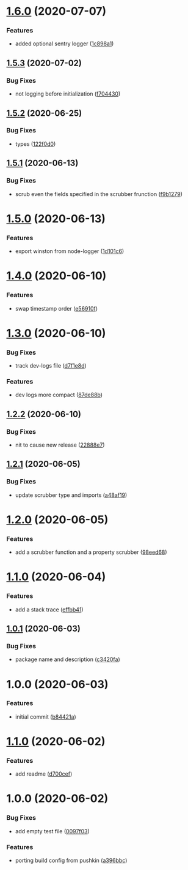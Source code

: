 # [1.6.0](https://github.com/GoodTimeio/node-logger/compare/v1.5.3...v1.6.0) (2020-07-07)


### Features

* added optional sentry logger ([1c898a1](https://github.com/GoodTimeio/node-logger/commit/1c898a1c57b628dd86d126c8798ba6e48e407968))

## [1.5.3](https://github.com/GoodTimeio/node-logger/compare/v1.5.2...v1.5.3) (2020-07-02)


### Bug Fixes

* not logging before initialization ([f704430](https://github.com/GoodTimeio/node-logger/commit/f7044302f1d7c326766d9a1bec488e54735d9c46))

## [1.5.2](https://github.com/GoodTimeio/node-logger/compare/v1.5.1...v1.5.2) (2020-06-25)


### Bug Fixes

* types ([122f0d0](https://github.com/GoodTimeio/node-logger/commit/122f0d01974cf73a958cd3c9c06fe7f817de2188))

## [1.5.1](https://github.com/GoodTimeio/node-logger/compare/v1.5.0...v1.5.1) (2020-06-13)


### Bug Fixes

* scrub even the fields specified in the scrubber frunction ([f9b1279](https://github.com/GoodTimeio/node-logger/commit/f9b1279eee4924ea6e64c36b37f2c3a3ce3bd796))

# [1.5.0](https://github.com/GoodTimeio/node-logger/compare/v1.4.0...v1.5.0) (2020-06-13)


### Features

* export winston from node-logger ([1d101c6](https://github.com/GoodTimeio/node-logger/commit/1d101c6b0fc3e98424f5f4bd64f23b713063974d))

# [1.4.0](https://github.com/GoodTimeio/node-logger/compare/v1.3.0...v1.4.0) (2020-06-10)


### Features

* swap timestamp order ([e56910f](https://github.com/GoodTimeio/node-logger/commit/e56910fda1c11e9af7e34dc847557be025c0baa9))

# [1.3.0](https://github.com/GoodTimeio/node-logger/compare/v1.2.2...v1.3.0) (2020-06-10)


### Bug Fixes

* track dev-logs file ([d7f1e8d](https://github.com/GoodTimeio/node-logger/commit/d7f1e8d16cdae033530244c54ba3101c399d3a56))


### Features

* dev logs more compact ([87de88b](https://github.com/GoodTimeio/node-logger/commit/87de88b9b6df0f3cd4bd85d1f04be9a97d06d4d6))

## [1.2.2](https://github.com/GoodTimeio/node-logger/compare/v1.2.1...v1.2.2) (2020-06-10)


### Bug Fixes

* nit to cause new release ([22888e7](https://github.com/GoodTimeio/node-logger/commit/22888e7a4bc67e3ccaf2d9fc55188ceee3dcb3b8))

## [1.2.1](https://github.com/GoodTimeio/node-logger/compare/v1.2.0...v1.2.1) (2020-06-05)


### Bug Fixes

* update scrubber type and imports ([a48af19](https://github.com/GoodTimeio/node-logger/commit/a48af195ce933f28b28b1f33f757dfc26a1884fe))

# [1.2.0](https://github.com/GoodTimeio/node-logger/compare/v1.1.0...v1.2.0) (2020-06-05)


### Features

* add a scrubber function and a property scrubber ([98eed68](https://github.com/GoodTimeio/node-logger/commit/98eed68a979a1d8d378aa9f37708c5ac5330fe7d))

# [1.1.0](https://github.com/GoodTimeio/node-logger/compare/v1.0.1...v1.1.0) (2020-06-04)


### Features

* add a stack trace ([effbb41](https://github.com/GoodTimeio/node-logger/commit/effbb415c147f6e38ab73279270664c820db7c4b))

## [1.0.1](https://github.com/GoodTimeio/node-logger/compare/v1.0.0...v1.0.1) (2020-06-03)


### Bug Fixes

* package name and description ([c3420fa](https://github.com/GoodTimeio/node-logger/commit/c3420fa6ac8e9dc09bf2e718be6d0265aa933037))

# 1.0.0 (2020-06-03)


### Features

* initial commit ([b84421a](https://github.com/GoodTimeio/node-logger/commit/b84421a5cca5e2b5e4248b35b4ee80a887d09905))

# [1.1.0](https://github.com/GoodTimeio/goodtime-node-package-template/compare/v1.0.0...v1.1.0) (2020-06-02)


### Features

* add readme ([d700cef](https://github.com/GoodTimeio/goodtime-node-package-template/commit/d700cef5bac094a12051fbaa8dae8e18dac9ddc2))

# 1.0.0 (2020-06-02)


### Bug Fixes

* add empty test file ([0097f03](https://github.com/GoodTimeio/goodtime-node-package-template/commit/0097f03535b5a78f5e13e5cdb7adcf881a597bef))


### Features

* porting build config from pushkin ([a396bbc](https://github.com/GoodTimeio/goodtime-node-package-template/commit/a396bbc2ab60dacfa49fdbcf1c77410c7fe55a79))
